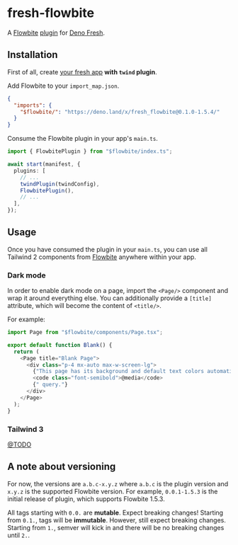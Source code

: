 # fresh-flowbite

A [Flowbite](https://flowbite.com/) [plugin](https://fresh.deno.dev/docs/concepts/plugins) for [Deno Fresh](https://fresh.deno.dev/).

## Installation

First of all, create [your fresh app](https://fresh.deno.dev/docs/getting-started/create-a-project) **with `twind` plugin**.

Add Flowbite to your `import_map.json`.

```json
{
  "imports": {
    "$flowbite/": "https://deno.land/x/fresh_flowbite@0.1.0-1.5.4/"
  }
}
```

Consume the Flowbite plugin in your app's `main.ts`.

```ts
import { FlowbitePlugin } from "$flowbite/index.ts";

await start(manifest, {
  plugins: [
    // ...
    twindPlugin(twindConfig),
    FlowbitePlugin(),
    // ...
  ],
});
```

## Usage

Once you have consumed the plugin in your `main.ts`, you can use all Tailwind 2 components from [Flowbite](https://flowbite.com/docs/) anywhere within your app.

### Dark mode

In order to enable dark mode on a page, import the `<Page/>` component and wrap it around everything else. You can additionally provide a `[title]` attribute,
which will become the content of `<title/>`.

For example:

```ts
import Page from "$flowbite/components/Page.tsx";

export default function Blank() {
  return (
    <Page title="Blank Page">
      <div class="p-4 mx-auto max-w-screen-lg">
        {"This page has its background and default text colors automatically changed according to dark mode "}
        <code class="font-semibold">@media</code>
        {" query."}
      </div>
    </Page>
  );
}
```

### Tailwind 3

[@TODO](https://github.com/khuongduybui/fresh-flowbite/issues/2)

## A note about versioning

For now, the versions are `a.b.c-x.y.z` where `a.b.c` is the plugin version and `x.y.z` is the supported Flowbite version. For example, `0.0.1-1.5.3` is the
initial release of plugin, which supports Flowbite 1.5.3.

All tags starting with `0.0.` are **mutable**. Expect breaking changes! Starting from `0.1.`, tags will be **immutable**. However, still expect breaking
changes. Starting from `1.`, semver will kick in and there will be no breaking changes until `2.`.
